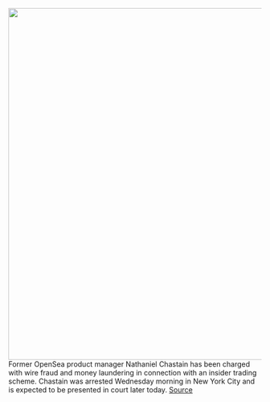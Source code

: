 <img src='https://cdn.vox-cdn.com/thumbor/x3qvpL1n3Z_rIwr5ddG5n-RaGC8=/0x0:2040x1360/1200x800/filters:focal(857x517:1183x843)/cdn.vox-cdn.com/uploads/chorus_image/image/70932780/acastro_210329_1777_nft_0005.0.jpg' width='700px' /><br/>
Former OpenSea product manager Nathaniel Chastain has been charged with wire fraud and money laundering in connection with an insider trading scheme. Chastain was arrested Wednesday morning in New York City and is expected to be presented in court later today.
<a href='https://www.theverge.com/2022/6/1/23150429/opensea-insider-trading-nathaniel-chastain-arrested-homepage-nfts'> Source <a/>